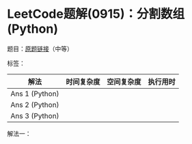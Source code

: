 # LeetCode题解(0915)：分割数组(Python)

题目：[原题链接](https://leetcode-cn.com/problems/partition-array-into-disjoint-intervals/)（中等）

标签：

| 解法           | 时间复杂度 | 空间复杂度 | 执行用时 |
| -------------- | ---------- | ---------- | -------- |
| Ans 1 (Python) |            |            |          |
| Ans 2 (Python) |            |            |          |
| Ans 3 (Python) |            |            |          |

解法一：

